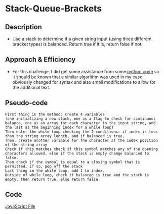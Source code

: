 # Stack-Queue-Brackets

## Description
- Use a stack to determine if a given string input (using three different bracket types) is balanced. Return true if it is, return false if not.


## Approach & Efficiency
- For this challenge, I did get some assistance from some [python code](https://runestone.academy/runestone/books/published/pythonds/BasicDS/SimpleBalancedParentheses.html) so it should be known that a similar algorithm was used in my case, obviously changed for syntax and also small modifications to allow for the additional text.

## Pseudo-code

```Text
First thing in the method: create 4 variables
(one initializing a new stack, one as a flag to check for continuous balance, one as an array for each character in the input string, and the last as the beginning index for a while loop)
Then enter the while loop checking the 2 conditions: if index is less than the string array length, and if balanced is true.
Then, create another variable for the character at the index position of the string array
Check if this matches check if this symbol matches any of the opening characters allowed. else if the stack is empty change balanced to false.
Then check if the symbol is equal to a closing symbol that is permitted, if so, pop off the stack
Last thing in the while loop, add 1 to index.
Outside of while loop, check if balanced is true and the stack is empty, then return true, else return false.
```

## Code 

[JavaScript File](./stackQueueBrackets.js)